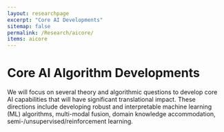 ```yaml
---
layout: researchpage
excerpt: "Core AI Developments"
sitemap: false
permalink: /Research/aicore/
items: aicore
---
```


# Core AI Algorithm Developments

We will focus on several theory and algorithmic questions to develop core AI capabilities that will have significant translational impact. These directions include developing robust and interpretable machine learning (ML) algorithms, multi-modal fusion, domain knowledge accommodation, semi-/unsupervised/reinforcement learning.

